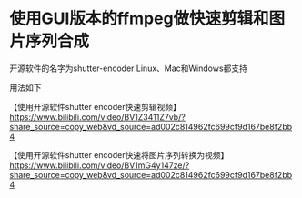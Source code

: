 # 使用GUI版本的ffmpeg做快速剪辑和图片序列合成

开源软件的名字为shutter-encoder
Linux、Mac和Windows都支持


用法如下

【使用开源软件shutter encoder快速剪辑视频】 https://www.bilibili.com/video/BV1Z3411Z7vb/?share_source=copy_web&vd_source=ad002c814962fc699cf9d167be8f2bb4

【使用开源软件shutter encoder快速将图片序列转换为视频】 https://www.bilibili.com/video/BV1mG4y147ze/?share_source=copy_web&vd_source=ad002c814962fc699cf9d167be8f2bb4

